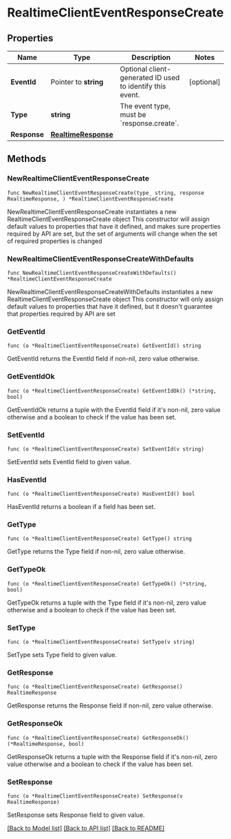 # RealtimeClientEventResponseCreate

## Properties

Name | Type | Description | Notes
------------ | ------------- | ------------- | -------------
**EventId** | Pointer to **string** | Optional client-generated ID used to identify this event. | [optional] 
**Type** | **string** | The event type, must be &#x60;response.create&#x60;. | 
**Response** | [**RealtimeResponse**](RealtimeResponse.md) |  | 

## Methods

### NewRealtimeClientEventResponseCreate

`func NewRealtimeClientEventResponseCreate(type_ string, response RealtimeResponse, ) *RealtimeClientEventResponseCreate`

NewRealtimeClientEventResponseCreate instantiates a new RealtimeClientEventResponseCreate object
This constructor will assign default values to properties that have it defined,
and makes sure properties required by API are set, but the set of arguments
will change when the set of required properties is changed

### NewRealtimeClientEventResponseCreateWithDefaults

`func NewRealtimeClientEventResponseCreateWithDefaults() *RealtimeClientEventResponseCreate`

NewRealtimeClientEventResponseCreateWithDefaults instantiates a new RealtimeClientEventResponseCreate object
This constructor will only assign default values to properties that have it defined,
but it doesn't guarantee that properties required by API are set

### GetEventId

`func (o *RealtimeClientEventResponseCreate) GetEventId() string`

GetEventId returns the EventId field if non-nil, zero value otherwise.

### GetEventIdOk

`func (o *RealtimeClientEventResponseCreate) GetEventIdOk() (*string, bool)`

GetEventIdOk returns a tuple with the EventId field if it's non-nil, zero value otherwise
and a boolean to check if the value has been set.

### SetEventId

`func (o *RealtimeClientEventResponseCreate) SetEventId(v string)`

SetEventId sets EventId field to given value.

### HasEventId

`func (o *RealtimeClientEventResponseCreate) HasEventId() bool`

HasEventId returns a boolean if a field has been set.

### GetType

`func (o *RealtimeClientEventResponseCreate) GetType() string`

GetType returns the Type field if non-nil, zero value otherwise.

### GetTypeOk

`func (o *RealtimeClientEventResponseCreate) GetTypeOk() (*string, bool)`

GetTypeOk returns a tuple with the Type field if it's non-nil, zero value otherwise
and a boolean to check if the value has been set.

### SetType

`func (o *RealtimeClientEventResponseCreate) SetType(v string)`

SetType sets Type field to given value.


### GetResponse

`func (o *RealtimeClientEventResponseCreate) GetResponse() RealtimeResponse`

GetResponse returns the Response field if non-nil, zero value otherwise.

### GetResponseOk

`func (o *RealtimeClientEventResponseCreate) GetResponseOk() (*RealtimeResponse, bool)`

GetResponseOk returns a tuple with the Response field if it's non-nil, zero value otherwise
and a boolean to check if the value has been set.

### SetResponse

`func (o *RealtimeClientEventResponseCreate) SetResponse(v RealtimeResponse)`

SetResponse sets Response field to given value.



[[Back to Model list]](../README.md#documentation-for-models) [[Back to API list]](../README.md#documentation-for-api-endpoints) [[Back to README]](../README.md)


